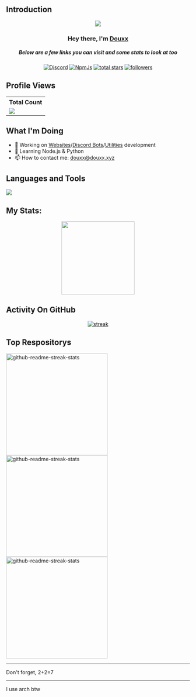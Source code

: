 ## Introduction

<div align="center">
<p align="center">
<img src="https://readme-typing-svg.demolab.com?font=Fira+Code&pause=1000&color=9E48F7&width=435&lines=Founder+of+DouBots+%26+PiWave;Used+by+more+than+200'000+users;1+Year+of+coding+experience" /></a>
</p>

<h3 align="center">Hey there, I'm <a href="https://github.com/douxxu">Douxx</a></h3>
<h5 align="center">Below are a few links you can visit and some stats to look at too</h5>

<p align="center">
  <a href="https://discord.com/users/1117912749146656790"><img alt="Discord" title="Discord" src="https://img.shields.io/badge/-Discord-7289DA?style=for-the-badge&logo=discord&logoColor=white"/></a>
  <a href="https://www.npmjs.com/~douxx"><img alt="NpmJs" title="NpmJs" src="https://img.shields.io/badge/-npmjs-CB3837?style=for-the-badge&logo=npm&logoColor=white"/></a>
  <a href="https://github.com/douxxu?tab=repositories&sort=stargazers">
  <img alt="total stars" title="Total stars on GitHub" src="https://custom-icon-badges.demolab.com/github/stars/douxxu?color=B8B92B&style=for-the-badge&labelColor=959532&logo=star"/></a>
   <a href="https://github.com/douxxu"><img alt="followers" title="Follow me on Github" src="https://img.shields.io/github/followers/douxxu?color=236ad3&style=for-the-badge&logo=github&label=Follow"/></a>

 </p>

</div>
 
## Profile Views


  <table>
    <tr>
      <!-- <th>Profile Views</th> -->
      <th>Total Count</th>
    </tr>
    <tr>
      <!-- <td>
        <div align="center">
          <a href="https://github.com/douxxu"><img src="https://github.com/douxxu.png" alt="@douxxu" width="52" /></a>
          <br />
          <a align="center" href="https://github.com/douxxu"><b>douxxu</b></a>
        </b>
      </td> -->
      <!-- Profile Views -->
      <td>
         <a href="https://github.com/douxxu"> <img src="https://komarev.com/ghpvc/?username=douxxu&style=for-the-badge&color=brightgreen"> </a>
      </td>
    </tr>
  </table>


## What I'm Doing

- 🔭 Working on [Websites](https://douxx.xyz/douxx)/[Discord Bots](https://douxx.xyz)/[Utilities](https://piwave.hs.vc) development
- 🌱 Learning Node.js & Python
- 📫 How to contact me: douxx@douxx.xyz

## Languages and Tools

<p align="left"> <a href="https://github.com/douxxu"><img src="https://skillicons.dev/icons?i=vscode,replit,github,html,js,python,bots,nodejs,discord"> </a> </p>

## My Stats:
<p align="center">
<img height="200px" src="https://github-readme-stats.vercel.app/api?username=douxxu&hide_border=true&show_icons=true&count_private=true&theme=midnight-purple&bg_color=151515">
</p>

## Activity On GitHub

<p align="center">
  <a href="https://github.com/douxxu">      
<img title="stats" alt="streak" src="https://github-readme-streak-stats.herokuapp.com/?user=douxxu&theme=midnight-purple&hide_border=true&stroke=f53b3b"/>
</a> 
</p>

## Top Respositorys
  <p align="left">
     <a href="https://github.com/douxxu/Doual"><img width="278" src="https://denvercoder1-github-readme-stats.vercel.app/api/pin/?username=douxxu&repo=Doual&theme=midnight-purple&bg_color=1F222E&title_color=F8D866&hide_border=true&icon_color=F8D866&show_icons=false" alt="github-readme-streak-stats"></a>
    <a href="https://github.com/douxxu/floppy-qr"><img width="278" src="https://denvercoder1-github-readme-stats.vercel.app/api/pin/?username=douxxu&repo=floppy-qr&theme=midnight-purple&bg_color=1F222E&title_color=F8D866&hide_border=true&icon_color=F8D866&show_icons=false" alt="github-readme-streak-stats"></a>
   <a href="https://github.com/PiWave/piwave-webgui"><img width="278" src="https://denvercoder1-github-readme-stats.vercel.app/api/pin/?username=PiWave-fm&repo=piwave-webgui&theme=midnight-purple&bg_color=1F222E&title_color=F8D866&hide_border=true&icon_color=F8D866&show_icons=false" alt="github-readme-streak-stats"></a>
  </p>


---
Don't forget, 2+2=7

---
I use arch btw
